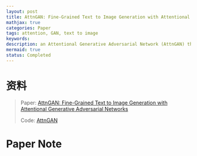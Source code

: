 ```yaml
---
layout: post
title: AttnGAN: Fine-Grained Text to Image Generation with Attentional Generative Adversarial Networks(CVPR'18)
mathjax: true
categories: Paper
tags: attention, GAN, text to image
keywords:
description: an Attentional Generative Adversarial Network (AttnGAN) that allows attention-driven, multi-stage reﬁnement for ﬁne-grained text-to-image generation.
mermaid: true
status: Completed
---
```


# 资料
> Paper: [AttnGAN: Fine-Grained Text to Image Generation with Attentional Generative Adversarial Networks](http://openaccess.thecvf.com/content_cvpr_2018/papers/Xu_AttnGAN_Fine-Grained_Text_CVPR_2018_paper.pdf)    
>
> Code: [AttnGAN](https://github.com/taoxugit/AttnGAN)

# Paper Note

